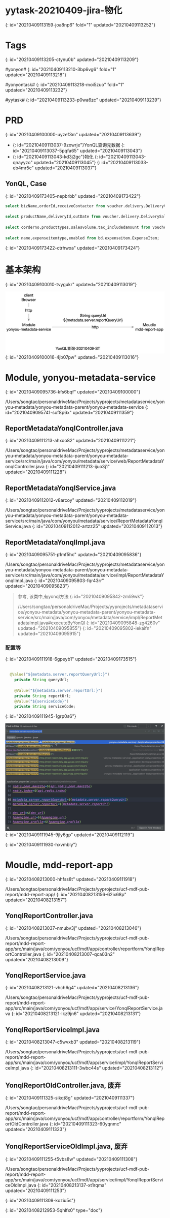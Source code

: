 # yytask-20210409-jira-物化
{: id="20210409113159-joa8np6" fold="1" updated="20210409113252"}

# Tags
{: id="20210409113205-ctynu0b" updated="20210409113209"}

#yonyon#
{: id="20210409113210-3bp6vg6" fold="1" updated="20210409113218"}

#yonyontask#
{: id="20210409113218-moi5zuo" fold="1" updated="20210409113232"}

#yytask#
{: id="20210409113233-p0wa6zc" updated="20210409113239"}

# PRD
{: id="20210409100000-uyzef3m" updated="20210409113639"}

- {: id="20210409113037-9zxwrje"}YonQL查询元数据
  {: id="20210409113037-5pqfa65" updated="20210409113043"}
- {: id="20210409113043-kd3j2gc"}物化
  {: id="20210409113043-qnayyzo" updated="20210409113045"}
{: id="20210409113033-eb4mr5c" updated="20210409113037"}

## YonQL, Case
{: id="20210409173405-nepbrbb" updated="20210409173422"}

```sql
select bizName,orderId,receiveContacter from voucher.delivery.DeliveryVoucher;

select productName,deliveryId,outDate from voucher.delivery.DeliverySalesOutDetail;

select corderno,producttypes,salesvolume,tax_includedamount from voucher.order.saledetailZoties where  financialyear = 2020;

select name,expenseitemtype,enabled from bd.expenseitem.ExpenseItem;

```
{: id="20210409173422-ctrhwxa" updated="20210409173424"}

# 基本架构
{: id="20210409100010-tvygukr" updated="20210409113019"}

![image.png](assets/image-20210409113016-lrvwqun.png)
{: id="20210409100016-4jb07pw" updated="20210409113016"}

# Module, yonyou-metadata-service
{: id="20210409095736-kfs6bqf" updated="20210409100000"}

/Users/songtao/personaldriveMac/Projects/yyprojects/metadataservice/yonyou-metadata/yonyou-metadata-parent/yonyou-metadata-service
{: id="20210409095741-sof8p6x" updated="20210409111359"}

## ReportMetadataYonqlController.java
{: id="20210409111213-ahxoo82" updated="20210409111221"}

/Users/songtao/personaldriveMac/Projects/yyprojects/metadataservice/yonyou-metadata/yonyou-metadata-parent/yonyou-metadata-service/src/main/java/com/yonyou/metadata/service/web/ReportMetadataYonqlController.java
{: id="20210409111213-ijuo3j1" updated="20210409111228"}

## ReportMetadataYonqlService.java
{: id="20210409112012-v8arcoy" updated="20210409112019"}

/Users/songtao/personaldriveMac/Projects/yyprojects/metadataservice/yonyou-metadata/yonyou-metadata-parent/yonyou-metadata-service/src/main/java/com/yonyou/metadata/service/ReportMetadataYonqlService.java
{: id="20210409112012-artzz25" updated="20210409112013"}

## ReportMetadataYonqlImpl.java
{: id="20210409095751-p1mf5hc" updated="20210409095836"}

/Users/songtao/personaldriveMac/Projects/yyprojects/metadataservice/yonyou-metadata/yonyou-metadata-parent/yonyou-metadata-service/src/main/java/com/yonyou/metadata/service/impl/ReportMetadataYonqlImpl.java
{: id="20210409095803-fqr43rr" updated="20210409095823"}

> 参考, 该类中,有yonql方法
> {: id="20210409095842-zmli9wk"}
>
> /Users/songtao/personaldriveMac/Projects/yyprojects/metadataservice/yonyou-metadata/yonyou-metadata-parent/yonyou-metadata-service/src/main/java/com/yonyou/metadata/service/impl/ReportMetadataImpl.java#executeByYonQl
> {: id="20210409095848-zg4260v" updated="20210409095855"}
{: id="20210409095802-iekaifn" updated="20210409095915"}

### 配置等
{: id="20210409111918-6gpeyb1" updated="20210409173515"}

```java

  @Value("${metadata.server.reportQueryUrl:}")
    private String queryUrl;

    @Value("${metadata.server.reportUrl:}")
    private String reportUrl;
    @Value("${serviceCode}")
    private String serviceCode;
```
{: id="20210409111945-1grp0s6"}

![image.png](assets/image-20210409112119-0dc7fo5.png)
{: id="20210409111945-9jly6gp" updated="20210409112119"}

{: id="20210409111930-hxvmbly"}

# Moudle, mdd-report-app
{: id="20210408213000-hhfss8t" updated="20210409111918"}

/Users/songtao/personaldriveMac/Projects/yyprojects/ucf-mdf-pub-report/mdd-report-app/
{: id="20210408213156-62ix68p" updated="20210408213157"}

## YonqlReportController.java
{: id="20210408213037-nmubv3j" updated="20210408213046"}

/Users/songtao/personaldriveMac/Projects/yyprojects/ucf-mdf-pub-report/mdd-report-app/src/main/java/com/yonyou/ucf/mdf/app/controller/reportform/YonqlReportController.java
{: id="20210408213007-qca03n2" updated="20210408213009"}

## YonqlReportService.java
{: id="20210408213121-vhch6g4" updated="20210408213136"}

/Users/songtao/personaldriveMac/Projects/yyprojects/ucf-mdf-pub-report/mdd-report-app/src/main/java/com/yonyou/ucf/mdf/app/service/YonqlReportService.java
{: id="20210408213121-lkz9jn6" updated="20210408213131"}

## YonqlReportServiceImpl.java
{: id="20210408213047-c5wvxb3" updated="20210408213119"}

/Users/songtao/personaldriveMac/Projects/yyprojects/ucf-mdf-pub-report/mdd-report-app/src/main/java/com/yonyou/ucf/mdf/app/service/impl/YonqlReportServiceImpl.java
{: id="20210408213111-3wbc44s" updated="20210408213112"}

## YonqlReportOldController.java, 废弃
{: id="20210409111325-sikqt8g" updated="20210409111337"}

/Users/songtao/personaldriveMac/Projects/yyprojects/ucf-mdf-pub-report/mdd-report-app/src/main/java/com/yonyou/ucf/mdf/app/controller/reportform/YonqlReportOldController.java
{: id="20210409111323-60yqnmc" updated="20210409111323"}

## YonqlReportServiceOldImpl.java, 废弃
{: id="20210409111255-t5vbs8w" updated="20210409111308"}

/Users/songtao/personaldriveMac/Projects/yyprojects/ucf-mdf-pub-report/mdd-report-app/src/main/java/com/yonyou/ucf/mdf/app/service/impl/YonqlReportServiceOldImpl.java
{: id="20210408213137-xt1rqma" updated="20210409111253"}

{: id="20210409111309-koziu5s"}


{: id="20210408212953-5qhlfx0" type="doc"}
